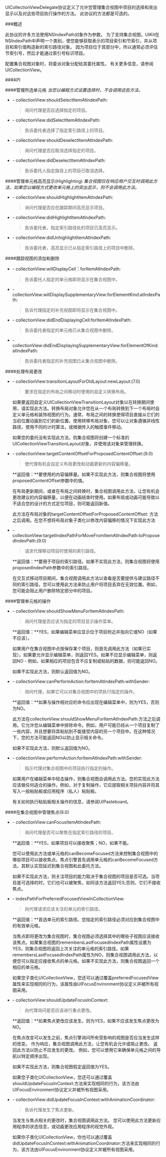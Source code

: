 UICollectionViewDelegate协议定义了允许您管理集合视图中项目的选择和突出显示以及对这些项目执行操作的方法。 此协议的方法都是可选的。

###概述

此协议的许多方法使用NSIndexPath对象作为参数。 为了支持集合视图，UIKit在NSIndexPath中声明一个类别，使您能够获取表示的项目索引和节索引，并从项目和索引值构造新的索引路径对象。 因为项目位于其部分中，所以通常必须评估节索引号，然后才能通过索引号标识项目。

配置集合视图对象时，将委派对象分配给其委托属性。 有关更多信息，请参阅UICollectionView。

###API

####管理所选单元格
_当您以编程方式设置选择时，不会调用这些方法。_

- \- collectionView:shouldSelectItemAtIndexPath:
  > 询问代理是否应选择指定的项目。

- \- collectionView:didSelectItemAtIndexPath:
  > 告诉委托者选择了指定索引路径上的项目。

- \- collectionView:shouldDeselectItemAtIndexPath:
  > 询问代理是否应取消选择指定的项目。

- \- collectionView:didDeselectItemAtIndexPath:
  > 告诉委托人指定路径上的项目已取消选择。


####管理单元格高亮显示(Highlighting)
_集合视图仅在响应用户交互时调用此方法，如果您以编程方式更改单元格上的突出显示，则不会调用此方法。_


- \- collectionView:shouldHighlightItemAtIndexPath:
  > 询问代理是否应在跟踪期间高亮显示项目。

- \- collectionView:didHighlightItemAtIndexPath:
  > 告诉委托者，指定索引路径处的项目已高亮显示。

- \- collectionView:didUnhighlightItemAtIndexPath:
  > 告诉委托者，高亮显示已从指定索引路径上的项目中删除。

####跟踪视图的添加和删除

- \- collectionView:willDisplayCell：forItemAtIndexPath:
  > 告诉委托人指定的单元格即将显示在集合视图中。

- \- collectionView:willDisplaySupplementaryView:forElementKind:atIndexPath:
  > 告诉代理指定的补充视图即将显示在集合视图中。

- \- collectionView:didEndDisplayingCell:forItemAtIndexPath:
  > 告诉委托者指定的单元格已从集合视图中删除。

- \- collectionView:didEndDisplayingSupplementaryView:forElementOfKind:atIndexPath:
  > 告诉委托者指定的补充视图已从集合视图中删除。

####处理布局更改

- \- collectionView:transitionLayoutForOldLayout:newLayout:(7.0)
  > 要求在指定的布局之间移动时使用的自定义转换布局。

  如果要返回自定义UICollectionViewTransitionLayout对象以在转换期间使用，请实现此方法。转换布局对象允许您在从一个布局转换到下一个布局时自定义单元格和装饰视图的行为。通常，布局之间的转换使得项目直接从它们的当前位置动画到它们的新位置。使用转移布局对象，您可以让对象遵循非线性路径，使用不同的计时算法，或根据传入的触摸事件移动。

  如果您的委托没有实现此方法，则集合视图将创建一个标准的UICollectionViewTransitionLayout对象，并使用该对象来管理转换。

- \- collectionView:targetContentOffsetForProposedContentOffset:(9.0)
  > 使代理有机会自定义布局更改和动画更新的内容偏移量。

  **返回值：**要使用的内容偏移量。如果不实现此方法，则集合视图将使用proposedContentOffset参数中的值。

  在布局更新期间，或者在布局之间转换时，集合视图调用此方法，让您有机会更改建议的内容偏移量，以便在动画结束时使用。如果布局或动画可能导致以不适合您的设计的方式定位项目，则可能返回新值。

  此方法在布局对象的targetContentOffsetForProposedContentOffset: 方法之后调用。在您不想将布局对象子类化以修改内容偏移的情况下实现此方法

- \- collectionView:targetIndexPathForMoveFromItemAtIndexPath:toProposedIndexPath:(9.0)
  > 请求代理移动项目时使用的索引路径。

  **返回值：**要用于项目的索引路径。如果不实现此方法，则集合视图将使用proposedIndexPath参数中的索引路径。

  在交互式移动项目期间，集合视图调用此方法以查看是否要提供与建议路径不同的索引路径。您可以使用此方法来防止用户将项目丢弃在无效位置。例如，您可能会阻止用户删除特定部分中的项目。


####管理单元格的操作

- \- collectionView:shouldShowMenuForItemAtIndexPath:
  > 询问代理是否应该为指定的项目显示操作菜单。

  **返回值：**YES，如果编辑菜单应显示位于项目附近并指向它或NO（如果不应该）。

  如果用户在集合视图中点按保存某个项目，则首先调用此方法（如果已实现）。如果要允许显示编辑菜单，则返回YES。如果不应显示编辑菜单，则返回NO - 例如，如果相应的项目包含不应复制或粘贴的数据，则可能返回NO。

  如果不实现此方法，则默认返回值为NO。

- \- collectionView:canPerformAction:forItemAtIndexPath:withSender:
  > 询问代理，如果它可以对集合视图中的项执行指定的操作。

  **返回值：**如果与操作相对应的命令应出现在编辑菜单中，则为YES，否则为NO。

  此方法在collectionView:shouldShowMenuForItemAtIndexPath:方法之后调用。它允许您从编辑菜单中排除命令。例如，用户可能已经从一个项目复制了一些内容，并且想要将其粘贴到不能接受内容的另一个项目中。在这种情况下，您的方法可能返回NO以防止显示相关命令。

  如果不实现此方法，则默认返回值为NO。


- \- collectionView:performAction:forItemAtIndexPath:withSender:
  > 指示代理对集合视图中的项目执行指定的操作。

  如果用户在编辑菜单中轻击操作，则集合视图会调用此方法。您的实现此方法应该做任何适合的操作。例如，对于复制操作，它应提取相关项目内容并将其写入一般粘贴板或应用程序（私人）粘贴板。

  有关如何执行粘贴板相关操作的信息，请参阅UIPasteboard。

####在集合视图中管理焦点(9.0)

- \- collectionView:canFocusItemAtIndexPath:
  > 询问代理是否可以聚焦在指定索引路径的项目。

  **返回值：**YES，如果项目可以接收聚焦；NO，如果不能。

  您可以使用此方法或单元格的canBecomeFocused方法来控制集合视图中的哪些项目可以接收焦点。焦点引擎首先调用单元格的canBecomeFocused方法，其默认实现延迟到集合视图和此委托方法。

  如果不实现此方法，则关注项目的能力取决于集合视图的项目是否可选。当项目是可选择的时，它们也可以被聚焦，如同该方法返回YES;否则，它们不接收焦点。


- \- indexPathForPreferredFocusedViewInCollectionView:
  > 向代理请求应该关注的单元的索引路径。

  **返回值：**首选单元的索引路径。您指定的索引路径必须对应到集合视图中的有效单元格。

  当焦点即将更改为集合视图时，集合视图必须选择其中的哪些子视图应该接收该焦点。如果集合视图的remembersLastFocusedIndexPath属性设置为YES，则集合视图将返回上次关注的单元格的索引路径。如果remembersLastFocusedIndexPath属性为NO，则集合视图调用此方法，以便您可以指定应接收焦点的单元格。如果不实现此方法，则集合视图返回一个相应的单元格。

  如果您子类化UICollectionView，您还可以通过覆盖preferredFocusedView属性来实现相同的行为，该属性由UIFocusEnvironment协议定义并被所有视图采用。

- \- collectionView:shouldUpdateFocusInContext:
  > 向代理询问是否应该进行重点更改。

  **返回值：**如果焦点更改应该发生，则为YES，如果不应该发生焦点更改为NO。

  在焦点改变可以发生之前，焦点引擎询问所有受影响的视图是否应当发生这样的改变。 作为响应，集合视图调用此方法，让您有机会允许或阻止更改。 返回此方法以防止不应发生的更改。 例如，您可以使用它来确保单元格之间的导航以特定顺序出现。

  如果不实现此方法，则集合视图假定返回值为YES。

  如果您子类化UICollectionView，您还可以通过覆盖shouldUpdateFocusInContext:方法来实现相同的行为，该方法由UIFocusEnvironment协议定义并被所有视图采用。


- \- collectionView:didUpdateFocusInContext:withAnimationCoordinator:
  > 告诉代理发生了焦点更新。

  当发生与焦点相关的更改时，集合视图调用此方法。 您可以使用此方法更新应用程序的状态信息，或动画更改应用程序的视觉外观。

  如果你子类化UICollectionView，你也可以通过覆盖didUpdateFocusInContext:withAnimationCoordinator:方法来实现相同的行为，该方法由UIFocusEnvironment协议定义并被所有视图采用。



